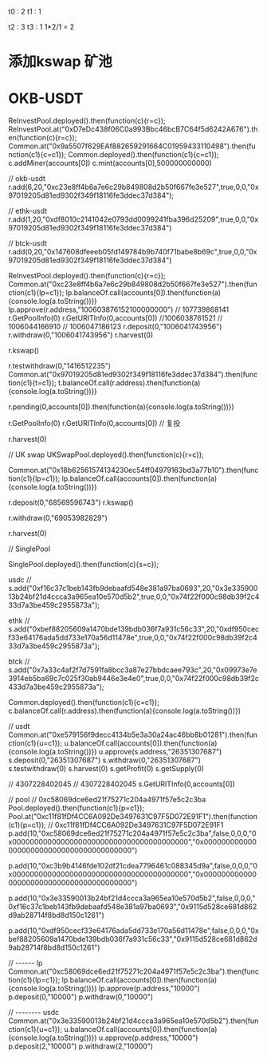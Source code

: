 t0 : 2 
t1 : 1

t2 : 3
t3 : 1
1*2/1 = 2


# 添加kswap 矿池
# OKB-USDT
ReInvestPool.deployed().then(function(c){r=c});
ReInvestPool.at("0xD7eDc438f06C0a993Bbc46bcB7C64f5d6242A676").then(function(c){r=c});
Common.at("0x9a5507f629EAf882659291664C01959433110498").then(function(c1){c=c1});
Common.deployed().then(function(c1){c=c1});
c.addMiner(accounts[0])
c.mint(accounts[0],500000000000)

// okb-usdt
r.add(6,20,"0xc23e8ff4b6a7e6c29b849808d2b50f667fe3e527",true,0,0,"0x97019205d81ed9302f349f18116fe3ddec37d384");

// ethk-usdt
r.add(1,20,"0xdf8010c2141042e0793dd0099241fba396d25209",true,0,0,"0x97019205d81ed9302f349f18116fe3ddec37d384")


// btck-usdt
r.add(0,20,"0x147608dfeeeb05fd149784b9b740f71babe8b69c",true,0,0,"0x97019205d81ed9302f349f18116fe3ddec37d384")

ReInvestPool.deployed().then(function(c){r=c});
Common.at("0xc23e8ff4b6a7e6c29b849808d2b50f667fe3e527").then(function(c1){lp=c1});
lp.balanceOf.call(accounts[0]).then(function(a){console.log(a.toString())})
lp.approve(r.address,"100603876152100000000")
// 107739868141
r.GetPoolInfo(0)
r.GetURITInfo(0,accounts[0])
//1006038761521
// 1006044166910
// 1006047186123
r.deposit(0,"1006041743956")
r.withdraw(0,"1006041743956")
r.harvest(0)

r.kswap()

r.testwithdraw(0,"1416512235")
Common.at("0x97019205d81ed9302f349f18116fe3ddec37d384").then(function(c1){t=c1});
t.balanceOf.call(r.address).then(function(a){console.log(a.toString())})

r.pending(0,accounts[0]).then(function(a){console.log(a.toString())})

r.GetPoolInfo(0)
r.GetURITInfo(0,accounts[0])
// 复投

r.harvest(0)



// UK swap
UKSwapPool.deployed().then(function(c){r=c});

Common.at("0x18b62561574134230ec54ff04979163bd3a77b10").then(function(c1){lp=c1});
lp.balanceOf.call(accounts[0]).then(function(a){console.log(a.toString())})

r.deposit(0,"68569596743")
r.kswap()

r.withdraw(0,"69053982829")

r.harvest(0)


// SinglePool

SinglePool.deployed().then(function(c){s=c});

usdc
// s.add("0xf16c37c1beb143fb9debaafd548e381a97ba0693",20,"0x3e33590013b24bf21d4ccca3a965ea10e570d5b2",true,0,0,"0x74f22f000c98db39f2c433d7a3be459c2955873a");


ethk
// s.add("0xbef88205609a1470bde139bdb036f7a931c56c33",20,"0xdf950cecf33e64176ada5dd733e170a56d11478e",true,0,0,"0x74f22f000c98db39f2c433d7a3be459c2955873a");


btck
// s.add("0x7a33c4af2f7d7591fa8bcc3a87e27bbdcaee793c",20,"0x09973e7e3914eb5ba69c7c025f30ab9446e3e4e0",true,0,0,"0x74f22f000c98db39f2c433d7a3be459c2955873a");

Common.deployed().then(function(c1){c=c1});
c.balanceOf.call(r.address).then(function(a){console.log(a.toString())})

// usdt
Common.at("0xe579156f9decc4134b5e3a30a24ac46bb8b01281").then(function(c1){u=c1});
u.balanceOf.call(accounts[0]).then(function(a){console.log(a.toString())})
u.approve(s.address,"26351307687")
s.deposit(0,"26351307687")
s.withdraw(0,"26351307687")
s.testwithdraw(0)
s.harvest(0)
s.getProfit(0)
s.getSupply(0)

// 4307228402045
// 4307228402045
s.GetURITInfo(0,accounts[0])



// pool
// 0xc58069dce6ed21f75271c204a4971f57e5c2c3ba
Pool.deployed().then(function(c1){p=c1});
Pool.at("0xc11f81fDf4CC6A092De3497631C97F5D072E91F1").then(function(c1){p=c1});
// 0xc11f81fDf4CC6A092De3497631C97F5D072E91F1
p.add(10,"0xc58069dce6ed21f75271c204a4971f57e5c2c3ba",false,0,0,0,"0x0000000000000000000000000000000000000000","0x0000000000000000000000000000000000000000")

p.add(10,"0xc3b9b4146fde102df21cdea7796461c088345d9a",false,0,0,0,"0x0000000000000000000000000000000000000000","0x0000000000000000000000000000000000000000")


p.add(10,"0x3e33590013b24bf21d4ccca3a965ea10e570d5b2",false,0,0,0,"0xf16c37c1beb143fb9debaafd548e381a97ba0693","0x9115d528ce681d862d9ab28714f8bd8d150c1261")

p.add(10,"0xdf950cecf33e64176ada5dd733e170a56d11478e",false,0,0,0,"0xbef88205609a1470bde139bdb036f7a931c56c33","0x9115d528ce681d862d9ab28714f8bd8d150c1261")


// ------ lp
Common.at("0xc58069dce6ed21f75271c204a4971f57e5c2c3ba").then(function(c1){lp=c1});
lp.balanceOf.call(accounts[0]).then(function(a){console.log(a.toString())})
lp.approve(p.address,"10000")
p.deposit(0,"10000")
p.withdraw(0,"10000")

// -------- usdc
Common.at("0x3e33590013b24bf21d4ccca3a965ea10e570d5b2").then(function(c1){u=c1});
u.balanceOf.call(accounts[0]).then(function(a){console.log(a.toString())})
u.approve(p.address,"10000")
p.deposit(2,"10000")
p.withdraw(2,"10000")


